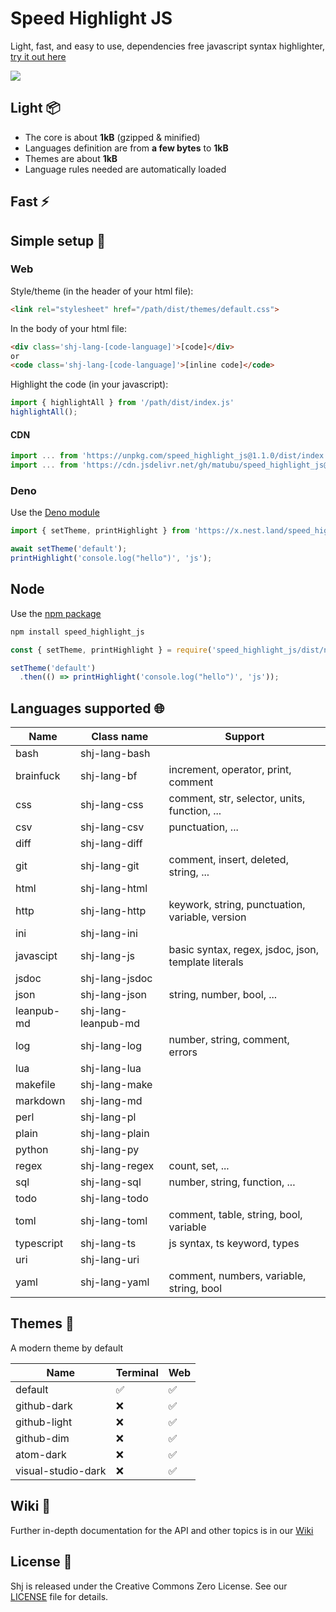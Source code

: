 # Speed Highlight JS

Light, fast, and easy to use, dependencies free javascript syntax highlighter, [try it out here](https://matubu.github.io/speed_highlight_js/examples/)

![](./assets/screenshot.png)

## Light 📦

 * The core is about **1kB** (gzipped & minified)
 * Languages definition are from **a few bytes** to **1kB**
 * Themes are about **1kB**
 * Language rules needed are automatically loaded

## Fast ⚡

## Simple setup 🚀

### Web

Style/theme (in the header of your html file):
```html
<link rel="stylesheet" href="/path/dist/themes/default.css">
```

In the body of your html file:
```html
<div class='shj-lang-[code-language]'>[code]</div>
or
<code class='shj-lang-[code-language]'>[inline code]</code>
```

Highlight the code (in your javascript):
```js
import { highlightAll } from '/path/dist/index.js'
highlightAll();
```

#### CDN

```js
import ... from 'https://unpkg.com/speed_highlight_js@1.1.0/dist/index.js'
import ... from 'https://cdn.jsdelivr.net/gh/matubu/speed_highlight_js@1.1.0/dist/index.js'
```

### Deno

Use the [Deno module](https://deno.land/x/speed_highlight_js)

```js
import { setTheme, printHighlight } from 'https://x.nest.land/speed_highlight_js/dist/term.js';

await setTheme('default');
printHighlight('console.log("hello")', 'js');
```

## Node

Use the [npm package](https://www.npmjs.com/package/speed_highlight_js)

```bash
npm install speed_highlight_js
```

```js
const { setTheme, printHighlight } = require('speed_highlight_js/dist/node/term.js');

setTheme('default')
  .then(() => printHighlight('console.log("hello")', 'js'));
```

## Languages supported 🌐

| Name       | Class name          | Support                                             |
| ---------- | ------------------- | --------------------------------------------------- |
| bash       | shj-lang-bash       |                                                     |
| brainfuck  | shj-lang-bf         | increment, operator, print, comment                 |
| css        | shj-lang-css        | comment, str, selector, units, function, ...        |
| csv        | shj-lang-csv        | punctuation, ...                                    |
| diff       | shj-lang-diff       |                                                     |
| git        | shj-lang-git        | comment, insert, deleted, string, ...               |
| html       | shj-lang-html       |                                                     |
| http       | shj-lang-http       | keywork, string, punctuation, variable, version     |
| ini        | shj-lang-ini        |                                                     |
| javascipt  | shj-lang-js         | basic syntax, regex, jsdoc, json, template literals |
| jsdoc      | shj-lang-jsdoc      |                                                     |
| json       | shj-lang-json       | string, number, bool, ...                           |
| leanpub-md | shj-lang-leanpub-md |                                                     |
| log        | shj-lang-log        | number, string, comment, errors                     |
| lua        | shj-lang-lua        |                                                     |
| makefile   | shj-lang-make       |                                                     |
| markdown   | shj-lang-md         |                                                     |
| perl       | shj-lang-pl         |                                                     |
| plain      | shj-lang-plain      |                                                     |
| python     | shj-lang-py         |                                                     |
| regex      | shj-lang-regex      | count, set, ...                                     |
| sql        | shj-lang-sql        | number, string, function, ...                       |
| todo       | shj-lang-todo       |                                                     |
| toml       | shj-lang-toml       | comment, table, string, bool, variable              |
| typescript | shj-lang-ts         | js syntax, ts keyword, types                        |
| uri        | shj-lang-uri        |                                                     |
| yaml       | shj-lang-yaml       | comment, numbers, variable, string, bool            |

## Themes 🌈

A modern theme by default

| Name                | Terminal | Web |
| ------------------- | -------- | --- |
| default             | ✅      | ✅  |
| github-dark         | ❌      | ✅  |
| github-light        | ❌      | ✅  |
| github-dim          | ❌      | ✅  |
| atom-dark           | ❌      | ✅  |
| visual-studio-dark  | ❌      | ✅  |

## Wiki 👀

Further in-depth documentation for the API and other topics is in our [Wiki](https://github.com/matubu/speed_highlight_js/wiki)

## License 📃

Shj is released under the Creative Commons Zero License. See our [LICENSE](https://github.com/matubu/speed_highlight_js/blob/main/LICENSE) file for details.
